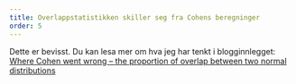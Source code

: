 ```yaml
---
title: Overlappstatistikken skiller seg fra Cohens beregninger
order: 5
---
```


Dette er bevisst. Du kan lesa mer om hva jeg har tenkt i blogginnlegget: <span lang="en">[Where Cohen went wrong – the proportion of overlap between two normal distributions](https://rpsychologist.com/cohen-d-proportion-overlap)</span>